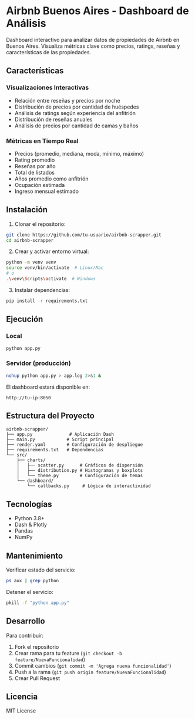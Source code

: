 # Airbnb Buenos Aires - Dashboard de Análisis

Dashboard interactivo para analizar datos de propiedades de Airbnb en Buenos Aires. Visualiza métricas clave como precios, ratings, reseñas y características de las propiedades.

## Características

### Visualizaciones Interactivas
- Relación entre reseñas y precios por noche
- Distribución de precios por cantidad de huéspedes
- Análisis de ratings según experiencia del anfitrión
- Distribución de reseñas anuales
- Análisis de precios por cantidad de camas y baños

### Métricas en Tiempo Real
- Precios (promedio, mediana, moda, mínimo, máximo)
- Rating promedio
- Reseñas por año
- Total de listados
- Años promedio como anfitrión
- Ocupación estimada
- Ingreso mensual estimado

## Instalación

1. Clonar el repositorio:
```bash
git clone https://github.com/tu-usuario/airbnb-scrapper.git
cd airbnb-scrapper
```

2. Crear y activar entorno virtual:
```bash
python -m venv venv
source venv/bin/activate  # Linux/Mac
# o
.\venv\Scripts\activate  # Windows
```

3. Instalar dependencias:
```bash
pip install -r requirements.txt
```

## Ejecución

### Local
```bash
python app.py
```

### Servidor (producción)
```bash
nohup python app.py > app.log 2>&1 &
```

El dashboard estará disponible en:
```
http://tu-ip:8050
```

## Estructura del Proyecto
```
airbnb-scrapper/
├── app.py              # Aplicación Dash
├── main.py            # Script principal
├── render.yaml        # Configuración de despliegue
├── requirements.txt   # Dependencias
└── src/
    ├── charts/
    │   ├── scatter.py      # Gráficos de dispersión
    │   ├── distribution.py # Histogramas y boxplots
    │   └── theme.py        # Configuración de temas
    └── dashboard/
        └── callbacks.py     # Lógica de interactividad
```

## Tecnologías

- Python 3.8+
- Dash & Plotly
- Pandas
- NumPy

## Mantenimiento

Verificar estado del servicio:
```bash
ps aux | grep python
```

Detener el servicio:
```bash
pkill -f "python app.py"
```

## Desarrollo

Para contribuir:
1. Fork el repositorio
2. Crear rama para tu feature (`git checkout -b feature/NuevaFuncionalidad`)
3. Commit cambios (`git commit -m 'Agrega nueva funcionalidad'`)
4. Push a la rama (`git push origin feature/NuevaFuncionalidad`)
5. Crear Pull Request

## Licencia

MIT License
